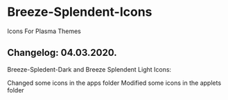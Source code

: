 # Breeze-Splendent-Icons
Icons For Plasma Themes

Changelog: 04.03.2020.
----------------------

Breeze-Spledent-Dark and Breeze Splendent Light Icons:

Changed some icons in the apps folder
Modified some icons in the applets folder
